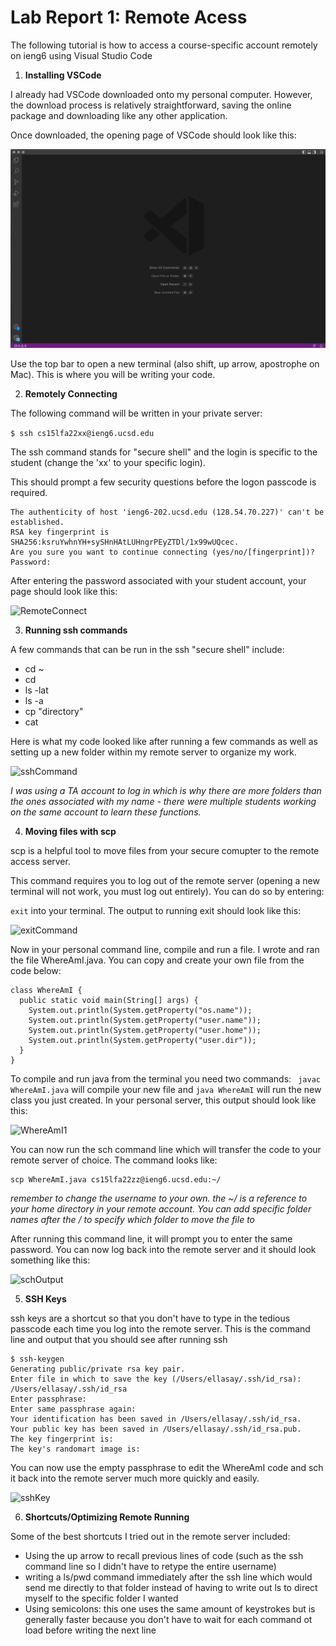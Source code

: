 # Lab Report 1: Remote Acess

The following tutorial is how to access a course-specific account remotely on ieng6 using Visual Studio Code

1. **Installing VSCode**

I already had VSCode downloaded onto my personal computer. However, the download process is relatively straightforward, saving the online package and downloading like any other application. 

Once downloaded, the opening page of VSCode should look like this: 

![VSCodeDownloaded](VSCodeDownload.png)

Use the top bar to open a new terminal (also shift, up arrow, apostrophe on Mac). This is where you will be writing your code.

2. **Remotely Connecting**

The following command will be written in your private server:

``` $ ssh cs15lfa22xx@ieng6.ucsd.edu ```

The ssh command stands for "secure shell" and the login is specific to the student (change the 'xx' to your specific login).

This should prompt a few security questions before the logon passcode is required.

``` 
The authenticity of host 'ieng6-202.ucsd.edu (128.54.70.227)' can't be established.
RSA key fingerprint is SHA256:ksruYwhnYH+sySHnHAtLUHngrPEyZTDl/1x99wUQcec.
Are you sure you want to continue connecting (yes/no/[fingerprint])? 
Password: 

```
After entering the password associated with your student account, your page should look like this:

![RemoteConnect](RemoteConnect.png)

3. **Running ssh commands**

A few commands that can be run in the ssh "secure shell" include:
* cd ~
* cd
* ls -lat
* ls -a
* cp "directory"
* cat

Here is what my code looked like after running a few commands as well as setting up a new folder within my remote server to organize my work.

![sshCommand](sshCommand.png)

*I was using a TA account to log in which is why there are more folders than the ones associated with my name - there were multiple students working on the same account to learn these functions.*

4. **Moving files with scp**

scp is a helpful tool to move files from your secure comupter to the remote access server. 

This command requires you to log out of the remote server (opening a new terminal will not work, you must log out entirely). You can do so by entering:

`exit` into your terminal. The output to running exit should look like this:

![exitCommand](exitCommand.png)

Now in your personal command line, compile and run a file. I wrote and ran the file WhereAmI.java. You can copy and create your own file from the code below:

``` 
class WhereAmI {
  public static void main(String[] args) {
    System.out.println(System.getProperty("os.name"));
    System.out.println(System.getProperty("user.name"));
    System.out.println(System.getProperty("user.home"));
    System.out.println(System.getProperty("user.dir"));
  }
}
```

To compile and run java from the terminal you need two commands: 
`` javac WhereAmI.java`` will compile your new file and ``java WhereAmI`` will run the new class you just created. In your personal server, this output should look like this:

![WhereAmI1](WhereAmI1.png)

You can now run the sch command line which will transfer the code to your remote server of choice. The command looks like:

``` 
scp WhereAmI.java cs15lfa22zz@ieng6.ucsd.edu:~/
```

*remember to change the username to your own. the ~/ is a reference to your home directory in your remote account. You can add specific folder names after the / to specify which folder to move the file to*

After running this command line, it will prompt you to enter the same password. You can now log back into the remote server and it should look something like this:

![schOutput](schOutput.png)

5. **SSH Keys**

ssh keys are a shortcut so that you don't have to type in the tedious passcode each time you log into the remote server. This is the command line and output that you should see after running ssh

```
$ ssh-keygen
Generating public/private rsa key pair.
Enter file in which to save the key (/Users/ellasay/.ssh/id_rsa): /Users/ellasay/.ssh/id_rsa
Enter passphrase: 
Enter same passphrase again: 
Your identification has been saved in /Users/ellasay/.ssh/id_rsa.
Your public key has been saved in /Users/ellasay/.ssh/id_rsa.pub.
The key fingerprint is:
The key's randomart image is:

```

You can now use the empty passphrase to edit the WhereAmI code and sch it back into the remote server much more quickly and easily. 

![sshKey](sshKey.png)

6. **Shortcuts/Optimizing Remote Running**

Some of the best shortcuts I tried out in the remote server included:

* Using the up arrow to recall previous lines of code (such as the ssh command line so I didn't have to retype the entire username)
* writing a ls/pwd command immediately after the ssh line which would send me directly to that folder instead of having to write out ls to direct myself to the specific folder I wanted
* Using semicolons: this one uses the same amount of keystrokes but is generally faster because you don't have to wait for each command ot load before writing the next line
